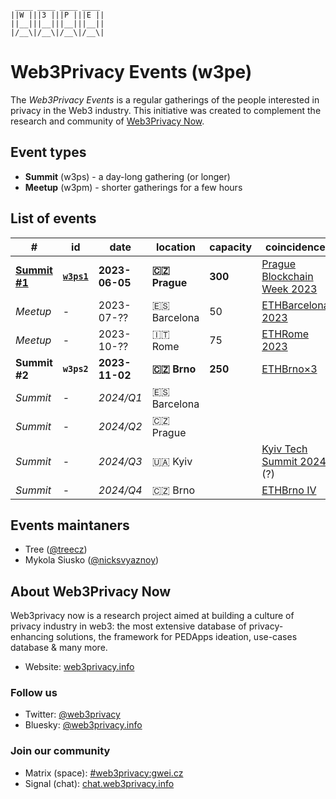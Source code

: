 ```
 ____ ____ ____ ____ 
||W |||3 |||P |||E ||
||__|||__|||__|||__||
|/__\|/__\|/__\|/__\|
```


# Web3Privacy Events (w3pe)

The *Web3Privacy Events* is a regular gatherings of the people interested in privacy in the Web3 industry.
This initiative was created to complement the research and community of [Web3Privacy Now](https://web3privacy.info).

## Event types
* **Summit** (w3ps) - a day-long gathering (or longer)
* **Meetup** (w3pm) - shorter gatherings for a few hours

## List of events

| # | id | date | location | capacity | coincidence |
| --- | --- | --- | --- | --- | --- |
| **[Summit #1](https://prague.web3privacy.info/)** | **[`w3ps1`](https://github.com/web3privacy/w3ps1)** | **2023-06-05** | **🇨🇿 Prague** | **300** | [Prague Blockchain Week 2023](https://prgblockweek.com/) | 
| *Meetup* | - | 2023-07-?? | 🇪🇸 Barcelona | 50 | [ETHBarcelona 2023](https://ethbarcelona.com/) |
| *Meetup* | - | 2023-10-?? | 🇮🇹 Rome | 75 | [ETHRome 2023](https://ethrome.org/) |
| **Summit #2** | **`w3ps2`** | **2023-11-02** | **🇨🇿 Brno** | **250** | [ETHBrno×3](https://ethbrno.cz/) |
| *Summit* | - | *2024/Q1* | 🇪🇸 Barcelona |||
| *Summit* | - | *2024/Q2* | 🇨🇿 Prague ||| [Prague Blockchain Week 2024](https://prgblockweek.com/) |
| *Summit* | - | *2024/Q3* | 🇺🇦 Kyiv || [Kyiv Tech Summit 2024](https://www.kyivtechsummit.com/) (?) |
| *Summit* | - | *2024/Q4* | 🇨🇿 Brno || [ETHBrno IV](https://ethbrno.cz/) |

## Events maintaners

- Tree ([@treecz](https://twitter.com/treecz))
- Mykola Siusko ([@nicksvyaznoy](https://twitter.com/nicksvyaznoy))

## About Web3Privacy Now

Web3privacy now is a research project aimed at building a culture of privacy industry in web3: the most extensive database of privacy-enhancing solutions, the framework for PEDApps ideation, use-cases database & many more.
- Website: [web3privacy.info](http://web3privacy.info/)

### Follow us
- Twitter: [@web3privacy](http://twitter.com/web3privacy)
- Bluesky: [@web3privacy.info](https://staging.bsky.app/profile/web3privacy.info)

### Join our community
- Matrix (space): [#web3privacy:gwei.cz](https://matrix.to/#/#web3privacy:gwei.cz)
- Signal (chat): [chat.web3privacy.info](https://chat.web3privacy.info/)
